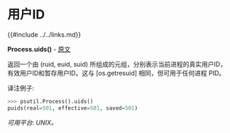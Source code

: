 # 用户ID

{{#include ../../links.md}}

**Process.uids()** - [原文](https://psutil.readthedocs.io/en/latest/#psutil.Process.uids) <a name="Process.uids" ></a>

返回一个由 (ruid, euid, suid) 所组成的元组，分别表示当前进程的真实用户ID，有效用户ID和暂存用户ID。这与 [os.getresuid] 相同，但可用于任何进程 PID。

译注例子:

```python
>>> psutil.Process().uids()
puids(real=501, effective=501, saved=501)
```

*可用平台: UNIX。*
